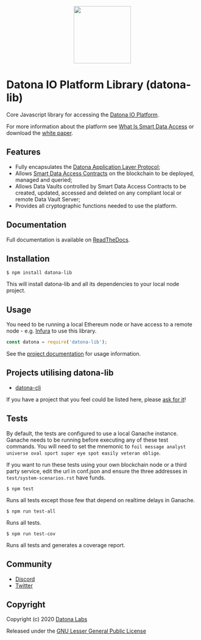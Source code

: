<p align="center">
<img src="https://datonalabs.org/images/hex.png" width=150 />
</p>

# Datona IO Platform Library (datona-lib)

Core Javascript library for accessing the [Datona IO Platform](https://datona.io).

For more information about the platform see [What Is Smart Data Access](https://datona-lib.readthedocs.io/en/latest/what.html) or download the [white paper](https://datonalabs.org/documents/WhitePaper.pdf).

## Features
- Fully encapsulates the [Datona Application Layer Protocol](https://datona-lib.readthedocs.io/en/latest/types.html#application-layer-protocol);
- Allows [Smart Data Access Contracts](https://datona-lib.readthedocs.io/en/latest/what.html#smart-data-access-contracts) on the blockchain to be deployed, managed and queried;
- Allows Data Vaults controlled by Smart Data Access Contracts to be created, updated, accessed and deleted on any compliant local or remote Data Vault Server;
- Provides all cryptographic functions needed to use the platform.

## Documentation
Full documentation is available on [ReadTheDocs](https://datona-lib.readthedocs.io/en/latest/index.html).

## Installation

    $ npm install datona-lib

This will install datona-lib and all its dependencies to your local node project.

## Usage

You need to be running a local Ethereum node or have access to a remote node - e.g. [Infura](https://infura.io) to use this library.

```javascript
const datona = require('datona-lib');
```

See the [project documentation](https://datona-lib.readthedocs.io/en/latest/index.html) for usage information.

## Projects utilising datona-lib

- [datona-cli](https://github.com/datona-labs/datona-cli)

If you have a project that you feel could be listed here, please [ask for it](https://github.com/datona-labs/datona-lib/issues/new)!


## Tests

By default, the tests are configured to use a local Ganache instance.  Ganache needs to be running before executing any of these test commands.  You will need to set the mnemonic to ``foil message analyst universe oval sport super eye spot easily veteran oblige``.

If you want to run these tests using your own blockchain node or a third party service, edit the url in conf.json and ensure the three addresses in ``test/system-scenarios.rst`` have funds.

    $ npm test

Runs all tests except those few that depend on realtime delays in Ganache.

    $ npm run test-all

Runs all tests.

    $ npm run test-cov

Runs all tests and generates a coverage report.

## Community

- [Discord](https://discord.gg/YVaXcz)
- [Twitter](https://twitter.com/DatonaLabs)

## Copyright

Copyright (c) 2020 [Datona Labs](https://datonalabs.org)

Released under the [GNU Lesser General Public License](LICENSE)
